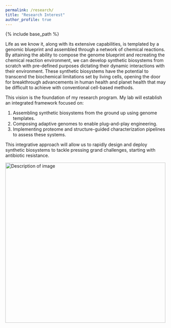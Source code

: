 ```yaml
---
permalink: /research/
title: "Research Interest"
author_profile: true
---
```


{% include base_path %}

Life as we know it, along with its extensive capabilities, is templated by a genomic blueprint and assembled through a network of chemical reactions. By attaining the ability to compose the genome blueprint and recreating the chemical reaction environment, we can develop synthetic biosystems from scratch with pre-defined purposes dictating their dynamic interactions with their environment. These synthetic biosystems have the potential to transcend the biochemical limitations set by living cells, opening the door for breakthrough advancements in human health and planet health that may be difficult to achieve with conventional cell-based methods.


This vision is the foundation of my research program. My lab will establish an integrated framework focused on:

1. Assembling synthetic biosystems from the ground up using genome templates.
2. Composing adaptive genomes to enable plug-and-play engineering.
3. Implementing proteome and structure-guided characterization pipelines to assess these systems. 


This integrative approach will allow us to rapidly design and deploy synthetic biosystems to tackle pressing grand challenges, starting with antibiotic resistance.

<img src="{{ site.url }}/images/CoverFigure.png" alt="Description of image" width="500"/>
